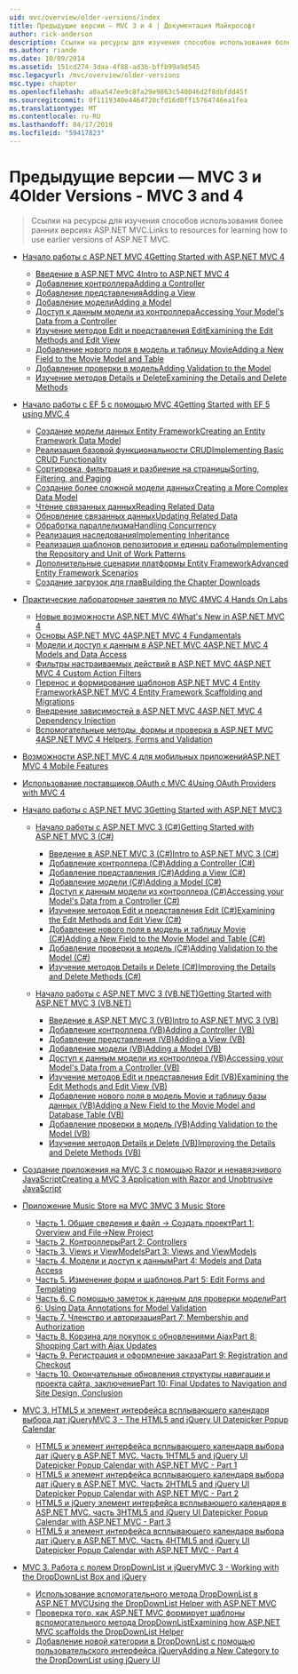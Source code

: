 ```yaml
---
uid: mvc/overview/older-versions/index
title: Предыдущие версии — MVC 3 и 4 | Документация Майкрософт
author: rick-anderson
description: Ссылки на ресурсы для изучения способов использования более ранних версиях ASP.NET MVC.
ms.author: riande
ms.date: 10/09/2014
ms.assetid: 151cd274-3daa-4f88-ad3b-bffb99a9d545
msc.legacyurl: /mvc/overview/older-versions
msc.type: chapter
ms.openlocfilehash: a0aa547ee9c8fa29e9863c540046d2f8dbfdd45f
ms.sourcegitcommit: 0f1119340e4464720cfd16d0ff15764746ea1fea
ms.translationtype: MT
ms.contentlocale: ru-RU
ms.lasthandoff: 04/17/2019
ms.locfileid: "59417823"
---
```

# <a name="older-versions---mvc-3-and-4"></a><span data-ttu-id="933ac-103">Предыдущие версии — MVC 3 и 4</span><span class="sxs-lookup"><span data-stu-id="933ac-103">Older Versions - MVC 3 and 4</span></span>

> <span data-ttu-id="933ac-104">Ссылки на ресурсы для изучения способов использования более ранних версиях ASP.NET MVC.</span><span class="sxs-lookup"><span data-stu-id="933ac-104">Links to resources for learning how to use earlier versions of ASP.NET MVC.</span></span>


- [<span data-ttu-id="933ac-105">Начало работы с ASP.NET MVC 4</span><span class="sxs-lookup"><span data-stu-id="933ac-105">Getting Started with ASP.NET MVC 4</span></span>](getting-started-with-aspnet-mvc4/index.md)

    - [<span data-ttu-id="933ac-106">Введение в ASP.NET MVC 4</span><span class="sxs-lookup"><span data-stu-id="933ac-106">Intro to ASP.NET MVC 4</span></span>](getting-started-with-aspnet-mvc4/intro-to-aspnet-mvc-4.md)
    - [<span data-ttu-id="933ac-107">Добавление контроллера</span><span class="sxs-lookup"><span data-stu-id="933ac-107">Adding a Controller</span></span>](getting-started-with-aspnet-mvc4/adding-a-controller.md)
    - [<span data-ttu-id="933ac-108">Добавление представления</span><span class="sxs-lookup"><span data-stu-id="933ac-108">Adding a View</span></span>](getting-started-with-aspnet-mvc4/adding-a-view.md)
    - [<span data-ttu-id="933ac-109">Добавление модели</span><span class="sxs-lookup"><span data-stu-id="933ac-109">Adding a Model</span></span>](getting-started-with-aspnet-mvc4/adding-a-model.md)
    - [<span data-ttu-id="933ac-110">Доступ к данным модели из контроллера</span><span class="sxs-lookup"><span data-stu-id="933ac-110">Accessing Your Model's Data from a Controller</span></span>](getting-started-with-aspnet-mvc4/accessing-your-models-data-from-a-controller.md)
    - [<span data-ttu-id="933ac-111">Изучение методов Edit и представления Edit</span><span class="sxs-lookup"><span data-stu-id="933ac-111">Examining the Edit Methods and Edit View</span></span>](getting-started-with-aspnet-mvc4/examining-the-edit-methods-and-edit-view.md)
    - [<span data-ttu-id="933ac-112">Добавление нового поля в модель и таблицу Movie</span><span class="sxs-lookup"><span data-stu-id="933ac-112">Adding a New Field to the Movie Model and Table</span></span>](getting-started-with-aspnet-mvc4/adding-a-new-field-to-the-movie-model-and-table.md)
    - [<span data-ttu-id="933ac-113">Добавление проверки в модель</span><span class="sxs-lookup"><span data-stu-id="933ac-113">Adding Validation to the Model</span></span>](getting-started-with-aspnet-mvc4/adding-validation-to-the-model.md)
    - [<span data-ttu-id="933ac-114">Изучение методов Details и Delete</span><span class="sxs-lookup"><span data-stu-id="933ac-114">Examining the Details and Delete Methods</span></span>](getting-started-with-aspnet-mvc4/examining-the-details-and-delete-methods.md)
- [<span data-ttu-id="933ac-115">Начало работы с EF 5 с помощью MVC 4</span><span class="sxs-lookup"><span data-stu-id="933ac-115">Getting Started with EF 5 using MVC 4</span></span>](getting-started-with-ef-5-using-mvc-4/index.md)

    - [<span data-ttu-id="933ac-116">Создание модели данных Entity Framework</span><span class="sxs-lookup"><span data-stu-id="933ac-116">Creating an Entity Framework Data Model</span></span>](getting-started-with-ef-5-using-mvc-4/creating-an-entity-framework-data-model-for-an-asp-net-mvc-application.md)
    - [<span data-ttu-id="933ac-117">Реализация базовой функциональности CRUD</span><span class="sxs-lookup"><span data-stu-id="933ac-117">Implementing Basic CRUD Functionality</span></span>](getting-started-with-ef-5-using-mvc-4/implementing-basic-crud-functionality-with-the-entity-framework-in-asp-net-mvc-application.md)
    - [<span data-ttu-id="933ac-118">Сортировка, фильтрация и разбиение на страницы</span><span class="sxs-lookup"><span data-stu-id="933ac-118">Sorting, Filtering, and Paging</span></span>](getting-started-with-ef-5-using-mvc-4/sorting-filtering-and-paging-with-the-entity-framework-in-an-asp-net-mvc-application.md)
    - [<span data-ttu-id="933ac-119">Создание более сложной модели данных</span><span class="sxs-lookup"><span data-stu-id="933ac-119">Creating a More Complex Data Model</span></span>](getting-started-with-ef-5-using-mvc-4/creating-a-more-complex-data-model-for-an-asp-net-mvc-application.md)
    - [<span data-ttu-id="933ac-120">Чтение связанных данных</span><span class="sxs-lookup"><span data-stu-id="933ac-120">Reading Related Data</span></span>](getting-started-with-ef-5-using-mvc-4/reading-related-data-with-the-entity-framework-in-an-asp-net-mvc-application.md)
    - [<span data-ttu-id="933ac-121">Обновление связанных данных</span><span class="sxs-lookup"><span data-stu-id="933ac-121">Updating Related Data</span></span>](getting-started-with-ef-5-using-mvc-4/updating-related-data-with-the-entity-framework-in-an-asp-net-mvc-application.md)
    - [<span data-ttu-id="933ac-122">Обработка параллелизма</span><span class="sxs-lookup"><span data-stu-id="933ac-122">Handling Concurrency</span></span>](getting-started-with-ef-5-using-mvc-4/handling-concurrency-with-the-entity-framework-in-an-asp-net-mvc-application.md)
    - [<span data-ttu-id="933ac-123">Реализация наследования</span><span class="sxs-lookup"><span data-stu-id="933ac-123">Implementing Inheritance</span></span>](getting-started-with-ef-5-using-mvc-4/implementing-inheritance-with-the-entity-framework-in-an-asp-net-mvc-application.md)
    - [<span data-ttu-id="933ac-124">Реализация шаблонов репозитория и единиц работы</span><span class="sxs-lookup"><span data-stu-id="933ac-124">Implementing the Repository and Unit of Work Patterns</span></span>](getting-started-with-ef-5-using-mvc-4/implementing-the-repository-and-unit-of-work-patterns-in-an-asp-net-mvc-application.md)
    - [<span data-ttu-id="933ac-125">Дополнительные сценарии платформы Entity Framework</span><span class="sxs-lookup"><span data-stu-id="933ac-125">Advanced Entity Framework Scenarios</span></span>](getting-started-with-ef-5-using-mvc-4/advanced-entity-framework-scenarios-for-an-mvc-web-application.md)
    - [<span data-ttu-id="933ac-126">Создание загрузок для глав</span><span class="sxs-lookup"><span data-stu-id="933ac-126">Building the Chapter Downloads</span></span>](getting-started-with-ef-5-using-mvc-4/building-the-ef5-mvc4-chapter-downloads.md)
- [<span data-ttu-id="933ac-127">Практические лабораторные занятия по MVC 4</span><span class="sxs-lookup"><span data-stu-id="933ac-127">MVC 4 Hands On Labs</span></span>](hands-on-labs/index.md)

    - [<span data-ttu-id="933ac-128">Новые возможности ASP.NET MVC 4</span><span class="sxs-lookup"><span data-stu-id="933ac-128">What's New in ASP.NET MVC 4</span></span>](hands-on-labs/whats-new-in-aspnet-mvc-4.md)
    - [<span data-ttu-id="933ac-129">Основы ASP.NET MVC 4</span><span class="sxs-lookup"><span data-stu-id="933ac-129">ASP.NET MVC 4 Fundamentals</span></span>](hands-on-labs/aspnet-mvc-4-fundamentals.md)
    - [<span data-ttu-id="933ac-130">Модели и доступ к данным в ASP.NET MVC 4</span><span class="sxs-lookup"><span data-stu-id="933ac-130">ASP.NET MVC 4 Models and Data Access</span></span>](hands-on-labs/aspnet-mvc-4-models-and-data-access.md)
    - [<span data-ttu-id="933ac-131">Фильтры настраиваемых действий в ASP.NET MVC 4</span><span class="sxs-lookup"><span data-stu-id="933ac-131">ASP.NET MVC 4 Custom Action Filters</span></span>](hands-on-labs/aspnet-mvc-4-custom-action-filters.md)
    - [<span data-ttu-id="933ac-132">Перенос и формирование шаблонов ASP.NET MVC 4 Entity Framework</span><span class="sxs-lookup"><span data-stu-id="933ac-132">ASP.NET MVC 4 Entity Framework Scaffolding and Migrations</span></span>](hands-on-labs/aspnet-mvc-4-entity-framework-scaffolding-and-migrations.md)
    - [<span data-ttu-id="933ac-133">Внедрение зависимостей в ASP.NET MVC 4</span><span class="sxs-lookup"><span data-stu-id="933ac-133">ASP.NET MVC 4 Dependency Injection</span></span>](hands-on-labs/aspnet-mvc-4-dependency-injection.md)
    - [<span data-ttu-id="933ac-134">Вспомогательные методы, формы и проверка в ASP.NET MVC 4</span><span class="sxs-lookup"><span data-stu-id="933ac-134">ASP.NET MVC 4 Helpers, Forms and Validation</span></span>](hands-on-labs/aspnet-mvc-4-helpers-forms-and-validation.md)
- [<span data-ttu-id="933ac-135">Возможности ASP.NET MVC 4 для мобильных приложений</span><span class="sxs-lookup"><span data-stu-id="933ac-135">ASP.NET MVC 4 Mobile Features</span></span>](aspnet-mvc-4-mobile-features.md)
- [<span data-ttu-id="933ac-136">Использование поставщиков OAuth с MVC 4</span><span class="sxs-lookup"><span data-stu-id="933ac-136">Using OAuth Providers with MVC 4</span></span>](using-oauth-providers-with-mvc.md)
- [<span data-ttu-id="933ac-137">Начало работы с ASP.NET MVC 3</span><span class="sxs-lookup"><span data-stu-id="933ac-137">Getting Started with ASP.NET MVC3</span></span>](getting-started-with-aspnet-mvc3/index.md)

    - [<span data-ttu-id="933ac-138">Начало работы с ASP.NET MVC 3 (C#)</span><span class="sxs-lookup"><span data-stu-id="933ac-138">Getting Started with ASP.NET MVC 3 (C#)</span></span>](getting-started-with-aspnet-mvc3/cs/index.md)

        - [<span data-ttu-id="933ac-139">Введение в ASP.NET MVC 3 (C#)</span><span class="sxs-lookup"><span data-stu-id="933ac-139">Intro to ASP.NET MVC 3 (C#)</span></span>](getting-started-with-aspnet-mvc3/cs/intro-to-aspnet-mvc-3.md)
        - [<span data-ttu-id="933ac-140">Добавление контроллера (C#)</span><span class="sxs-lookup"><span data-stu-id="933ac-140">Adding a Controller (C#)</span></span>](getting-started-with-aspnet-mvc3/cs/adding-a-controller.md)
        - [<span data-ttu-id="933ac-141">Добавление представления (C#)</span><span class="sxs-lookup"><span data-stu-id="933ac-141">Adding a View (C#)</span></span>](getting-started-with-aspnet-mvc3/cs/adding-a-view.md)
        - [<span data-ttu-id="933ac-142">Добавление модели (C#)</span><span class="sxs-lookup"><span data-stu-id="933ac-142">Adding a Model (C#)</span></span>](getting-started-with-aspnet-mvc3/cs/adding-a-model.md)
        - [<span data-ttu-id="933ac-143">Доступ к данным модели из контроллера (C#)</span><span class="sxs-lookup"><span data-stu-id="933ac-143">Accessing your Model's Data from a Controller (C#)</span></span>](getting-started-with-aspnet-mvc3/cs/accessing-your-models-data-from-a-controller.md)
        - [<span data-ttu-id="933ac-144">Изучение методов Edit и представления Edit (C#)</span><span class="sxs-lookup"><span data-stu-id="933ac-144">Examining the Edit Methods and Edit View (C#)</span></span>](getting-started-with-aspnet-mvc3/cs/examining-the-edit-methods-and-edit-view.md)
        - [<span data-ttu-id="933ac-145">Добавление нового поля в модель и таблицу Movie (C#)</span><span class="sxs-lookup"><span data-stu-id="933ac-145">Adding a New Field to the Movie Model and Table (C#)</span></span>](getting-started-with-aspnet-mvc3/cs/adding-a-new-field.md)
        - [<span data-ttu-id="933ac-146">Добавление проверки в модель (C#)</span><span class="sxs-lookup"><span data-stu-id="933ac-146">Adding Validation to the Model (C#)</span></span>](getting-started-with-aspnet-mvc3/cs/adding-validation-to-the-model.md)
        - [<span data-ttu-id="933ac-147">Изучение методов Details и Delete (C#)</span><span class="sxs-lookup"><span data-stu-id="933ac-147">Improving the Details and Delete Methods (C#)</span></span>](getting-started-with-aspnet-mvc3/cs/improving-the-details-and-delete-methods.md)
    - [<span data-ttu-id="933ac-148">Начало работы с ASP.NET MVC 3 (VB.NET)</span><span class="sxs-lookup"><span data-stu-id="933ac-148">Getting Started with ASP.NET MVC 3 (VB.NET)</span></span>](getting-started-with-aspnet-mvc3/vb/index.md)

        - [<span data-ttu-id="933ac-149">Введение в ASP.NET MVC 3 (VB)</span><span class="sxs-lookup"><span data-stu-id="933ac-149">Intro to ASP.NET MVC 3 (VB)</span></span>](getting-started-with-aspnet-mvc3/vb/intro-to-aspnet-mvc-3.md)
        - [<span data-ttu-id="933ac-150">Добавление контроллера (VB)</span><span class="sxs-lookup"><span data-stu-id="933ac-150">Adding a Controller (VB)</span></span>](getting-started-with-aspnet-mvc3/vb/adding-a-controller.md)
        - [<span data-ttu-id="933ac-151">Добавление представления (VB)</span><span class="sxs-lookup"><span data-stu-id="933ac-151">Adding a View (VB)</span></span>](getting-started-with-aspnet-mvc3/vb/adding-a-view.md)
        - [<span data-ttu-id="933ac-152">Добавление модели (VB)</span><span class="sxs-lookup"><span data-stu-id="933ac-152">Adding a Model (VB)</span></span>](getting-started-with-aspnet-mvc3/vb/adding-a-model.md)
        - [<span data-ttu-id="933ac-153">Доступ к данным модели из контроллера (VB)</span><span class="sxs-lookup"><span data-stu-id="933ac-153">Accessing your Model's Data from a Controller (VB)</span></span>](getting-started-with-aspnet-mvc3/vb/accessing-your-models-data-from-a-controller.md)
        - [<span data-ttu-id="933ac-154">Изучение методов Edit и представления Edit (VB)</span><span class="sxs-lookup"><span data-stu-id="933ac-154">Examining the Edit Methods and Edit View (VB)</span></span>](getting-started-with-aspnet-mvc3/vb/examining-the-edit-methods-and-edit-view.md)
        - [<span data-ttu-id="933ac-155">Добавление нового поля в модель Movie и таблицу базы данных (VB)</span><span class="sxs-lookup"><span data-stu-id="933ac-155">Adding a New Field to the Movie Model and Database Table (VB)</span></span>](getting-started-with-aspnet-mvc3/vb/adding-a-new-field.md)
        - [<span data-ttu-id="933ac-156">Добавление проверки в модель (VB)</span><span class="sxs-lookup"><span data-stu-id="933ac-156">Adding Validation to the Model (VB)</span></span>](getting-started-with-aspnet-mvc3/vb/adding-validation-to-the-model.md)
        - [<span data-ttu-id="933ac-157">Изучение методов Details и Delete (VB)</span><span class="sxs-lookup"><span data-stu-id="933ac-157">Improving the Details and Delete Methods (VB)</span></span>](getting-started-with-aspnet-mvc3/vb/improving-the-details-and-delete-methods.md)
- [<span data-ttu-id="933ac-158">Создание приложения на MVC 3 с помощью Razor и ненавязчивого JavaScript</span><span class="sxs-lookup"><span data-stu-id="933ac-158">Creating a MVC 3 Application with Razor and Unobtrusive JavaScript</span></span>](creating-a-mvc-3-application-with-razor-and-unobtrusive-javascript.md)
- [<span data-ttu-id="933ac-159">Приложение Music Store на MVC 3</span><span class="sxs-lookup"><span data-stu-id="933ac-159">MVC 3 Music Store</span></span>](mvc-music-store/index.md)

    - [<span data-ttu-id="933ac-160">Часть 1. Общие сведения и файл -> Создать проект</span><span class="sxs-lookup"><span data-stu-id="933ac-160">Part 1: Overview and File->New Project</span></span>](mvc-music-store/mvc-music-store-part-1.md)
    - [<span data-ttu-id="933ac-161">Часть 2. Контроллеры</span><span class="sxs-lookup"><span data-stu-id="933ac-161">Part 2: Controllers</span></span>](mvc-music-store/mvc-music-store-part-2.md)
    - [<span data-ttu-id="933ac-162">Часть 3. Views и ViewModels</span><span class="sxs-lookup"><span data-stu-id="933ac-162">Part 3: Views and ViewModels</span></span>](mvc-music-store/mvc-music-store-part-3.md)
    - [<span data-ttu-id="933ac-163">Часть 4. Модели и доступ к данным</span><span class="sxs-lookup"><span data-stu-id="933ac-163">Part 4: Models and Data Access</span></span>](mvc-music-store/mvc-music-store-part-4.md)
    - [<span data-ttu-id="933ac-164">Часть 5. Изменение форм и шаблонов.</span><span class="sxs-lookup"><span data-stu-id="933ac-164">Part 5: Edit Forms and Templating</span></span>](mvc-music-store/mvc-music-store-part-5.md)
    - [<span data-ttu-id="933ac-165">Часть 6. С помощью заметок к данным для проверки модели</span><span class="sxs-lookup"><span data-stu-id="933ac-165">Part 6: Using Data Annotations for Model Validation</span></span>](mvc-music-store/mvc-music-store-part-6.md)
    - [<span data-ttu-id="933ac-166">Часть 7. Членство и авторизация</span><span class="sxs-lookup"><span data-stu-id="933ac-166">Part 7: Membership and Authorization</span></span>](mvc-music-store/mvc-music-store-part-7.md)
    - [<span data-ttu-id="933ac-167">Часть 8. Корзина для покупок с обновлениями Ajax</span><span class="sxs-lookup"><span data-stu-id="933ac-167">Part 8: Shopping Cart with Ajax Updates</span></span>](mvc-music-store/mvc-music-store-part-8.md)
    - [<span data-ttu-id="933ac-168">Часть 9. Регистрация и оформление заказа</span><span class="sxs-lookup"><span data-stu-id="933ac-168">Part 9: Registration and Checkout</span></span>](mvc-music-store/mvc-music-store-part-9.md)
    - [<span data-ttu-id="933ac-169">Часть 10. Окончательные обновления структуры навигации и проекта сайта, заключение</span><span class="sxs-lookup"><span data-stu-id="933ac-169">Part 10: Final Updates to Navigation and Site Design, Conclusion</span></span>](mvc-music-store/mvc-music-store-part-10.md)
- [<span data-ttu-id="933ac-170">MVC 3. HTML5 и элемент интерфейса всплывающего календаря выбора дат jQuery</span><span class="sxs-lookup"><span data-stu-id="933ac-170">MVC 3 - The HTML5 and jQuery UI Datepicker Popup Calendar</span></span>](using-the-html5-and-jquery-ui-datepicker-popup-calendar-with-aspnet-mvc/index.md)

    - [<span data-ttu-id="933ac-171">HTML5 и элемент интерфейса всплывающего календаря выбора дат jQuery в ASP.NET MVC. Часть 1</span><span class="sxs-lookup"><span data-stu-id="933ac-171">HTML5 and jQuery UI Datepicker Popup Calendar with ASP.NET MVC - Part 1</span></span>](using-the-html5-and-jquery-ui-datepicker-popup-calendar-with-aspnet-mvc/using-the-html5-and-jquery-ui-datepicker-popup-calendar-with-aspnet-mvc-part-1.md)
    - [<span data-ttu-id="933ac-172">HTML5 и элемент интерфейса всплывающего календаря выбора дат jQuery в ASP.NET MVC. Часть 2</span><span class="sxs-lookup"><span data-stu-id="933ac-172">HTML5 and jQuery UI Datepicker Popup Calendar with ASP.NET MVC - Part 2</span></span>](using-the-html5-and-jquery-ui-datepicker-popup-calendar-with-aspnet-mvc/using-the-html5-and-jquery-ui-datepicker-popup-calendar-with-aspnet-mvc-part-2.md)
    - [<span data-ttu-id="933ac-173">HTML5 и jQuery элемент интерфейса всплывающего календаря в ASP.NET MVC. часть 3</span><span class="sxs-lookup"><span data-stu-id="933ac-173">HTML5 and jQuery UI Datepicker Popup Calendar with ASP.NET MVC - Part 3</span></span>](using-the-html5-and-jquery-ui-datepicker-popup-calendar-with-aspnet-mvc/using-the-html5-and-jquery-ui-datepicker-popup-calendar-with-aspnet-mvc-part-3.md)
    - [<span data-ttu-id="933ac-174">HTML5 и элемент интерфейса всплывающего календаря выбора дат jQuery в ASP.NET MVC. Часть 4</span><span class="sxs-lookup"><span data-stu-id="933ac-174">HTML5 and jQuery UI Datepicker Popup Calendar with ASP.NET MVC - Part 4</span></span>](using-the-html5-and-jquery-ui-datepicker-popup-calendar-with-aspnet-mvc/using-the-html5-and-jquery-ui-datepicker-popup-calendar-with-aspnet-mvc-part-4.md)
- [<span data-ttu-id="933ac-175">MVC 3. Работа с полем DropDownList и jQuery</span><span class="sxs-lookup"><span data-stu-id="933ac-175">MVC 3 - Working with the DropDownList Box and jQuery</span></span>](working-with-the-dropdownlist-box-and-jquery/index.md)

    - [<span data-ttu-id="933ac-176">Использование вспомогательного метода DropDownList в ASP.NET MVC</span><span class="sxs-lookup"><span data-stu-id="933ac-176">Using the DropDownList Helper with ASP.NET MVC</span></span>](working-with-the-dropdownlist-box-and-jquery/using-the-dropdownlist-helper-with-aspnet-mvc.md)
    - [<span data-ttu-id="933ac-177">Проверка того, как ASP.NET MVC формирует шаблоны вспомогательного метода DropDownList</span><span class="sxs-lookup"><span data-stu-id="933ac-177">Examining how ASP.NET MVC scaffolds the DropDownList Helper</span></span>](working-with-the-dropdownlist-box-and-jquery/examining-how-aspnet-mvc-scaffolds-the-dropdownlist-helper.md)
    - [<span data-ttu-id="933ac-178">Добавление новой категории в DropDownList с помощью пользовательского интерфейса jQuery</span><span class="sxs-lookup"><span data-stu-id="933ac-178">Adding a New Category to the DropDownList using jQuery UI</span></span>](working-with-the-dropdownlist-box-and-jquery/adding-a-new-category-to-the-dropdownlist-using-jquery-ui.md)
